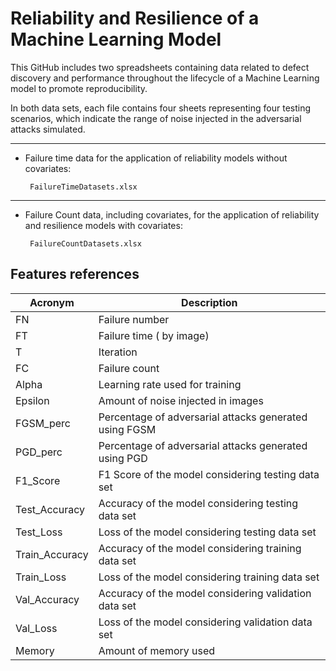 
# Reliability and Resilience of a Machine Learning Model

This GitHub includes two spreadsheets containing data related to defect discovery and performance throughout the lifecycle of a Machine Learning model to promote reproducibility.

In both data sets, each file contains four sheets representing four testing scenarios, which indicate the range of noise injected in the adversarial attacks simulated.  
_________
 - Failure time data for the application of reliability models without covariates:

        FailureTimeDatasets.xlsx 
_________
 - Failure Count data, including covariates, for the application of reliability and resilience models with covariates:

        FailureCountDatasets.xlsx 

## Features references

| Acronym           | Description             |
| ----------------- | ----------------------- |
| FN    | Failure number| 
| FT	| Failure time ( by image)| 
| T	    | Iteration| 
| FC    | 	Failure count| 
| Alpha	| Learning rate used for training| 
| Epsilon   | 	Amount of noise injected in images| 
| FGSM_perc | 	Percentage of adversarial attacks generated using FGSM| 
| PGD_perc  | 	Percentage of adversarial attacks generated using PGD| 
| F1_Score  | 	F1 Score of the model considering testing data set| 
| Test_Accuracy | 	Accuracy of the model considering testing data set| 
| Test_Loss | 	Loss of the model considering testing data set| 
| Train_Accuracy    | 	Accuracy of the model considering training data set| 
| Train_Loss    | 	Loss of the model considering training data set| 
| Val_Accuracy  | 	Accuracy of the model considering validation data set| 
| Val_Loss  | 	Loss of the model considering validation data set| 
| Memory    | 	Amount of memory used| 
	
